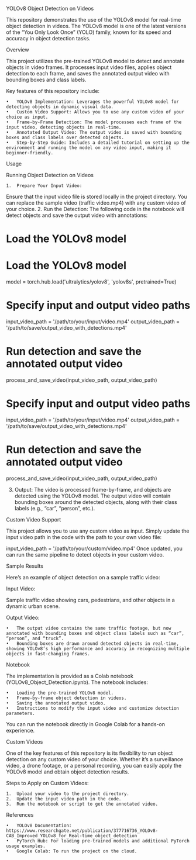 YOLOv8 Object Detection on Videos

This repository demonstrates the use of the YOLOv8 model for real-time object detection in videos. The YOLOv8 model is one of the latest versions of the “You Only Look Once” (YOLO) family, known for its speed and accuracy in object detection tasks.

Overview

This project utilizes the pre-trained YOLOv8 model to detect and annotate objects in video frames. It processes input video files, applies object detection to each frame, and saves the annotated output video with bounding boxes and class labels.

Key features of this repository include:

	•	YOLOv8 Implementation: Leverages the powerful YOLOv8 model for detecting objects in dynamic visual data.
	•	Custom Video Support: Allows you to use any custom video of your choice as input.
	•	Frame-by-Frame Detection: The model processes each frame of the input video, detecting objects in real-time.
	•	Annotated Output Video: The output video is saved with bounding boxes and class labels over detected objects.
	•	Step-by-Step Guide: Includes a detailed tutorial on setting up the environment and running the model on any video input, making it beginner-friendly.
Usage

Running Object Detection on Videos

	1.	Prepare Your Input Video:
Ensure that the input video file is stored locally in the project directory. You can replace the sample video (traffic video.mp4) with any custom video of your choice.
	2.	Run the Detection:
The following code in the notebook will detect objects and save the output video with annotations:
# Load the YOLOv8 model

# Load the YOLOv8 model
model = torch.hub.load('ultralytics/yolov8', 'yolov8s', pretrained=True)

# Specify input and output video paths
input_video_path = '/path/to/your/input/video.mp4'
output_video_path = '/path/to/save/output_video_with_detections.mp4'

# Run detection and save the annotated output video
process_and_save_video(input_video_path, output_video_path)

# Specify input and output video paths
input_video_path = '/path/to/your/input/video.mp4'
output_video_path = '/path/to/save/output_video_with_detections.mp4'

# Run detection and save the annotated output video
process_and_save_video(input_video_path, output_video_path)

3.	Output:
The video is processed frame-by-frame, and objects are detected using the YOLOv8 model. The output video will contain bounding boxes around the detected objects, along with their class labels (e.g., “car”, “person”, etc.).

Custom Video Support

This project allows you to use any custom video as input. Simply update the input video path in the code with the path to your own video file:

input_video_path = '/path/to/your/custom/video.mp4'
Once updated, you can run the same pipeline to detect objects in your custom video.

Sample Results

Here’s an example of object detection on a sample traffic video:

Input Video:

Sample traffic video showing cars, pedestrians, and other objects in a dynamic urban scene.

Output Video:

	•	The output video contains the same traffic footage, but now annotated with bounding boxes and object class labels such as “car”, “person”, and “truck”.
	•	Bounding boxes are drawn around detected objects in real-time, showing YOLOv8’s high performance and accuracy in recognizing multiple objects in fast-changing frames.

Notebook

The implementation is provided as a Colab notebook (YOLOv8_Object_Detection.ipynb). The notebook includes:

	•	Loading the pre-trained YOLOv8 model.
	•	Frame-by-frame object detection in videos.
	•	Saving the annotated output video.
	•	Instructions to modify the input video and customize detection parameters.

You can run the notebook directly in Google Colab for a hands-on experience.

Custom Videos

One of the key features of this repository is its flexibility to run object detection on any custom video of your choice. Whether it’s a surveillance video, a drone footage, or a personal recording, you can easily apply the YOLOv8 model and obtain object detection results.

Steps to Apply on Custom Videos:

	1.	Upload your video to the project directory.
	2.	Update the input video path in the code.
	3.	Run the notebook or script to get the annotated video.

References

	•	YOLOv8 Documentation: https://www.researchgate.net/publication/377716736_YOLOv8-CAB_Improved_YOLOv8_for_Real-time_object_detection
	•	PyTorch Hub: For loading pre-trained models and additional PyTorch usage examples.
	•	Google Colab: To run the project on the cloud.
